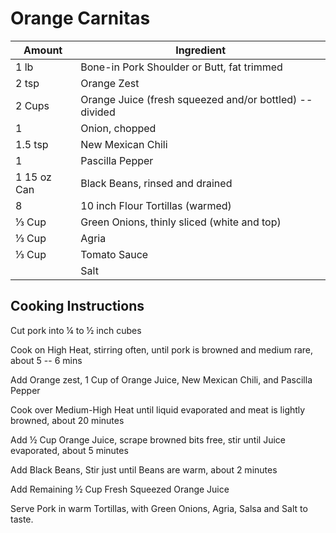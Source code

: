 # Orange Carnitas

|Amount|Ingredient|
|----|----|
1 lb | Bone-in Pork Shoulder or Butt, fat trimmed
2 tsp | Orange Zest
2 Cups | Orange Juice (fresh squeezed and/or bottled) -- divided
1 | Onion, chopped
1.5 tsp | New Mexican Chili
1 | Pascilla Pepper
1 15 oz Can | Black Beans, rinsed and drained
8 | 10 inch Flour Tortillas (warmed)
⅓ Cup | Green Onions, thinly sliced (white and top)
⅓ Cup | Agria
⅓ Cup | Tomato Sauce
|| Salt

## Cooking Instructions
Cut pork into ¼ to ½ inch cubes

Cook on High Heat, stirring often, until pork is browned and medium
rare, about 5 -- 6 mins

Add Orange zest, 1 Cup of Orange Juice, New Mexican Chili, and Pascilla Pepper

Cook over Medium-High Heat until liquid evaporated and meat is lightly browned, about 20 minutes

Add ½ Cup Orange Juice, scrape browned bits free, stir until Juice evaporated, about 5 minutes

Add Black Beans, Stir just until Beans are warm, about 2 minutes

Add Remaining ½ Cup Fresh Squeezed Orange Juice

Serve Pork in warm Tortillas, with Green Onions, Agria, Salsa and Salt to taste.
